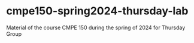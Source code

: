 # cmpe150-spring2024-thursday-lab
Material of the course CMPE 150 during the spring of 2024 for Thursday Group

